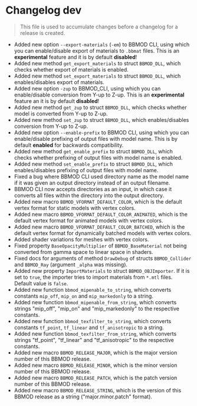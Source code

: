 # Changelog dev
> This file is used to accumulate changes before a changelog for a release is
> created.

* Added new option `--export-materials` (`-em`) to BBMOD CLI, using which you can enable/disable export of materials to `.bbmat` files. This is an **experimental** feature and it is by default **disabled**!
* Added new method `get_export_materials` to struct `BBMOD_DLL`, which checks whether export of materials is enabled.
* Added new method `set_export_materials` to struct `BBMOD_DLL`, which enables/disables export of materials.
* Added new option `-zup` to BBMOD_CLI, using which you can enable/disable conversion from Y-up to Z-up. This is an **experimental** feature an it is by default **disabled**!
* Added new method `get_zup` to struct `BBMOD_DLL`, which checks whether model is converted from Y-up to Z-up.
* Added new method `set_zup` to struct `BBMOD_DLL`, which enables/disables conversion from Y-up to Z-up.
* Added new option `--enable-prefix` to BBMOD CLI, using which you can enable/disable prefixing of output files with model name. This is by default **enabled** for backwards compatibility.
* Added new method `get_enable_prefix` to struct `BBMOD_DLL`, which checks whether prefixing of output files with model name is enabled.
* Added new method `set_enable_prefix` to struct `BBMOD_DLL`, which enables/disables prefixing of output files with model name.
* Fixed a bug where BBMOD CLI used directory name as the model name if it was given an output directory instead of an output filename.
* BBMOD CLI now accepts directories as an input, in which case it converts all files within the directory into the output directory.
* Added new macro `BBMOD_VFORMAT_DEFAULT_COLOR`, which is the default vertex format for static models with vertex colors.
* Added new macro `BBMOD_VFORMAT_DEFAULT_COLOR_ANIMATED`, which is the default vertex format for animated models with vertex colors.
* Added new macro `BBMOD_VFORMAT_DEFAULT_COLOR_BATCHED`, which is the default vertex format for dynamically batched models with vertex colors.
* Added shader variations for meshes with vertex colors.
* Fixed property `BaseOpacityMultiplier` of `BBMOD_BaseMaterial` not being converted from gamma space to linear space in shaders.
* Fixed docs for arguments of method `DrawDebug` of structs `BBMOD_Collider` and `BBMOD_Ray` (argument `_alpha` was missing).
* Added new property `ImportMaterials` to struct `BBMOD_OBJImporter`. If it is set to `true`, the importer tries to import materials from `*.mtl` files. Default value is `false`.
* Added new function `bbmod_mipenable_to_string`, which converts constants `mip_off`, `mip_on` and `mip_markedonly` to a string.
* Added new function `bbmod_mipenable_from_string`, which converts strings "mip_off", "mip_on" and "mip_markedonly" to the respective constants.
* Added new function `bbmod_texfilter_to_string`, which converts constants `tf_point`, `tf_linear` and `tf_anisotropic` to a string.
* Added new function `bbmod_texfilter_from_string`, which converts strings "tf_point", "tf_linear" and "tf_anisotropic" to the respective constants.
* Added new macro `BBMOD_RELEASE_MAJOR`, which is the major version number of this BBMOD release.
* Added new macro `BBMOD_RELEASE_MINOR`, which is the minor version number of this BBMOD release.
* Added new macro `BBMOD_RELEASE_PATCH`, which is the patch version number of this BBMOD release.
* Added new macro `BBMOD_RELEASE_STRING`, which is the version of this BBMOD release as a string ("major.minor.patch" format).
